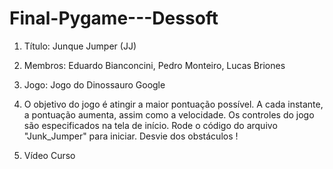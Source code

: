 # Final-Pygame---Dessoft

1. Título: Junque Jumper (JJ)

2. Membros: Eduardo Bianconcini, Pedro Monteiro, Lucas Briones

3. Jogo: Jogo do Dinossauro Google

4. O objetivo do jogo é atingir a maior pontuação possível. A cada instante, a pontuação aumenta, assim como a velocidade. Os controles do jogo são especificados na tela de início. Rode o código do arquivo "Junk_Jumper" para iniciar. Desvie dos obstáculos !

5. Vídeo Curso

